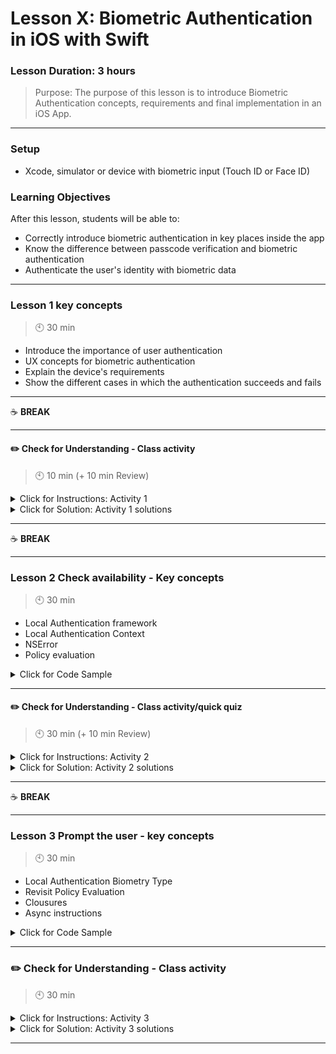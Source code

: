 # Lesson X: Biometric Authentication in iOS with Swift

### Lesson Duration: 3 hours

> Purpose: The purpose of this lesson is to introduce Biometric Authentication concepts, requirements and final implementation in an iOS App.

---

### Setup

- Xcode, simulator or device with biometric input (Touch ID or Face ID)

### Learning Objectives

After this lesson, students will be able to:

- Correctly introduce biometric authentication in key places inside the app
- Know the difference between passcode verification and biometric authentication
- Authenticate the user's identity with biometric data

---

### Lesson 1 key concepts

> :clock10: 30 min

- Introduce the importance of user authentication
- UX concepts for biometric authentication
- Explain the device's requirements
- Show the different cases in which the authentication succeeds and fails


---

:coffee: **BREAK**

---

#### :pencil2: Check for Understanding - Class activity

> :clock10: 10 min (+ 10 min Review)

<details>
  <summary> Click for Instructions: Activity 1 </summary>

- List four cases in which an app would ask for biometric authentication.

</details>

<details>
  <summary> Click for Solution: Activity 1 solutions </summary>

- Online purchases
- Update credit card information
- Login attempts
- Change passwords

</details>

---

:coffee: **BREAK**

---

### Lesson 2 Check availability - Key concepts

> :clock10: 30 min

- Local Authentication framework
- Local Authentication Context
- NSError
- Policy evaluation

<details>
  <summary> Click for Code Sample </summary>

```swift
func isBiometricActive() -> Bool {
    let localAuthenticationContext = LAContext()
    var authorizationError: NSError?
    if localAuthenticationContext.canEvaluatePolicy(.deviceOwnerAuthenticationWithBiometrics, error: &authorizationError) {
        return true
    } else {
        return false
    } 
}
```

</details>

---

#### :pencil2: Check for Understanding - Class activity/quick quiz

> :clock10: 30 min (+ 10 min Review)

<details>
  <summary> Click for Instructions: Activity 2 </summary>

- Link to [activity 2](). Insert BioAuth inside a pre-made login app

</details>

<details>
  <summary> Click for Solution: Activity 2 solutions </summary>

- Link to [activity 2 solutions]().

</details>

---

:coffee: **BREAK**

---

### Lesson 3 Prompt the user - key concepts

> :clock10: 30 min

- Local Authentication Biometry Type
- Revisit Policy Evaluation
- Clousures
- Async instructions

<details>
  <summary> Click for Code Sample</summary>

```swift
func authUser() {
     if isBiometricActive() {
           let localAuthenticationContext = LAContext()
           let reason = localAuthenticationContext.biometryType == LABiometryType.touchId ? “Place your fingerprint” : “Scan your face”
           localAuthenticationContext.evaluatePolicy(.deviceOwnerAuthenticationWithBiometrics, localizedReason: reason) { success, evaluateError in
                if success {
                    // do something asynchronously
                } else {
                    // do something with evaluateError
                } 
            }
    } else {
        // handle non biometric authentication
    } 
}
```

</details>

---

### :pencil2: Check for Understanding - Class activity

> :clock10: 30 min

<details>
  <summary> Click for Instructions: Activity 3 </summary>

- Insert sample code in previous activity.

</details>

<details>
  <summary>Click for Solution: Activity 3 solutions</summary>

- Link to [activity 3 solution]().

</details>

---
